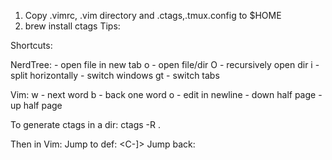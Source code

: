 1) Copy .vimrc, .vim directory and .ctags,.tmux.config to $HOME
2) brew install ctags
Tips:

Shortcuts:

NerdTree:
<enter> - open file in new tab
o - open file/dir
O - recursively open dir
i - split horizontally
<C-w> - switch windows
gt - switch tabs

Vim:
w - next word
b - back one word
o - edit in newline
<C-D> - down half page
<C-U> - up half page

To generate ctags in a dir:
ctags -R . 

Then in Vim:
Jump to def:
<C-]>
Jump back:
<C-t>

